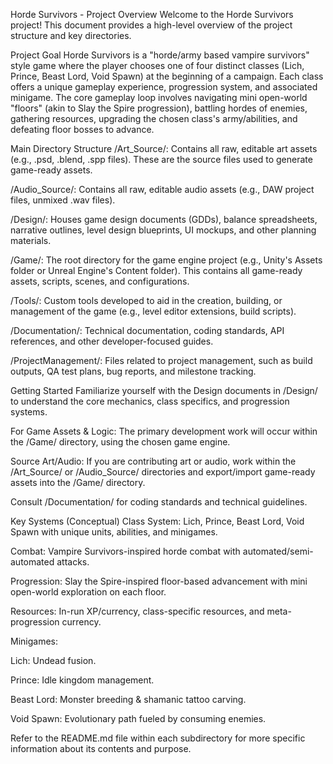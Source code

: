 Horde Survivors - Project Overview
Welcome to the Horde Survivors project! This document provides a high-level overview of the project structure and key directories.

Project Goal
Horde Survivors is a "horde/army based vampire survivors" style game where the player chooses one of four distinct classes (Lich, Prince, Beast Lord, Void Spawn) at the beginning of a campaign. Each class offers a unique gameplay experience, progression system, and associated minigame. The core gameplay loop involves navigating mini open-world "floors" (akin to Slay the Spire progression), battling hordes of enemies, gathering resources, upgrading the chosen class's army/abilities, and defeating floor bosses to advance.

Main Directory Structure
/Art_Source/: Contains all raw, editable art assets (e.g., .psd, .blend, .spp files). These are the source files used to generate game-ready assets.

/Audio_Source/: Contains all raw, editable audio assets (e.g., DAW project files, unmixed .wav files).

/Design/: Houses game design documents (GDDs), balance spreadsheets, narrative outlines, level design blueprints, UI mockups, and other planning materials.

/Game/: The root directory for the game engine project (e.g., Unity's Assets folder or Unreal Engine's Content folder). This contains all game-ready assets, scripts, scenes, and configurations.

/Tools/: Custom tools developed to aid in the creation, building, or management of the game (e.g., level editor extensions, build scripts).

/Documentation/: Technical documentation, coding standards, API references, and other developer-focused guides.

/ProjectManagement/: Files related to project management, such as build outputs, QA test plans, bug reports, and milestone tracking.

Getting Started
Familiarize yourself with the Design documents in /Design/ to understand the core mechanics, class specifics, and progression systems.

For Game Assets & Logic: The primary development work will occur within the /Game/ directory, using the chosen game engine.

Source Art/Audio: If you are contributing art or audio, work within the /Art_Source/ or /Audio_Source/ directories and export/import game-ready assets into the /Game/ directory.

Consult /Documentation/ for coding standards and technical guidelines.

Key Systems (Conceptual)
Class System: Lich, Prince, Beast Lord, Void Spawn with unique units, abilities, and minigames.

Combat: Vampire Survivors-inspired horde combat with automated/semi-automated attacks.

Progression: Slay the Spire-inspired floor-based advancement with mini open-world exploration on each floor.

Resources: In-run XP/currency, class-specific resources, and meta-progression currency.

Minigames:

Lich: Undead fusion.

Prince: Idle kingdom management.

Beast Lord: Monster breeding & shamanic tattoo carving.

Void Spawn: Evolutionary path fueled by consuming enemies.

Refer to the README.md file within each subdirectory for more specific information about its contents and purpose.